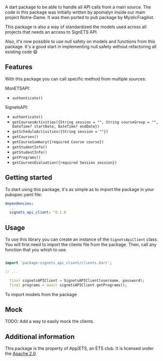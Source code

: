 <!-- 
This README describes the package. If you publish this package to pub.dev,
this README's contents appear on the landing page for your package.

For information about how to write a good package README, see the guide for
[writing package pages](https://dart.dev/guides/libraries/writing-package-pages). 

For general information about developing packages, see the Dart guide for
[creating packages](https://dart.dev/guides/libraries/create-library-packages)
and the Flutter guide for
[developing packages and plugins](https://flutter.dev/developing-packages). 
-->

A dart package to be able to handle all API calls from a main source. The code in this package was initially written by apomalyn inside our main project Notre-Dame. It was then ported to pub package by MysticFragilist. 

This package is also a way of standardized the models used across all projects that needs an access to SignETS API.

Also, it's now possible to use null safety on models and functions from this package. It's a good start in implementing null safety without refactoring all existing code :smile:

## Features
 With this package you can call specific method from multiple sources:

MonETSAPI:
- `authenticate()`

SignetsAPI:
- `authenticate()`
- `getCoursesActivities({String session = "", String courseGroup = "", DateTime? startDate, DateTime? endDate})`
- `getScheduleActivities({String session = ""})`
- `getCourses()`
- `getCourseSummary({required Course course})`
- `getStudentInfo()`
- `getStudentInfo()`
- `getPrograms()`
- `getCoursesEvaluation({required Session session})`

## Getting started

To start using this package, it's as simple as to import the package in your pubspec.yaml file:
```yaml
dependencies:
  ...
  signets_api_client: ^0.1.0
```

## Usage

To use this library you can create an instance of the `SignetsApiClient` class. You will first need to import the clients file from the package. Then, call any function that you whish to use.

```dart

import 'package:signets_api_client/clients.dart';

// ...

  final signetsAPIClient = SignetsAPIClient(username, password);
  final programs = await signetsAPIClient.getPrograms();
```

To import models from the package 

## Mock

TODO: Add a way to easily mock the clients.

## Additional information

This package is the property of App|ETS, an ÉTS club. It is licensed under the [Apache 2.0](LICENSE). 